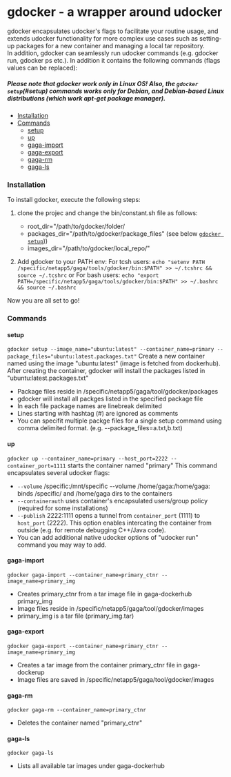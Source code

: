 # gdocker - a wrapper around udocker 
gdocker encapsulates udocker's flags to facilitate your routine usage, and extends udocker functionality for more complex use cases such as setting-up packages for a new container and managing a local tar repository.  
In addition, gdocker can seamlessly run udocker commands (e.g. gdocker run, gdocker ps etc.).  In addition it contains the following commands (flags values can be replaced):
 
##### Please note that gdocker work only in Linux OS! Also, the `gdocker setup`(#setup) commands works only for Debian, and Debian-based Linux distributions (which work apt-get package manager).


- [Installation](#installation)
- [Commands](#commands)
  - [setup](#setup)
  - [up](#up)
  - [gaga-import](#gaga-import)
  - [gaga-export](#gaga-export)
  - [gaga-rm](#gaga-rm)
  - [gaga-ls](#gaga-ls)

### Installation
To install gdocker, execute the following steps:

1. clone the projec and change the  bin/constant.sh file as follows:
    - root_dir="/path/to/gdocker/folder/
    - packages_dir="/path/to/gdocker/package_files" (see below [`gdocker setup`](#setup)))
    - images_dir="/path/to/gdocker/local_repo/"  

2. Add gdocker to your PATH env:
For tcsh users: `echo "setenv PATH /specific/netapp5/gaga/tools/gdocker/bin:$PATH" >> ~/.tcshrc && source ~/.tcshrc`
or 
For bash users: `echo "export PATH=/specific/netapp5/gaga/tools/gdocker/bin:$PATH" >> ~/.bashrc && source ~/.bashrc`

Now you are all set to go!

### Commands
#### setup
`gdocker setup --image_name="ubuntu:latest" --container_name=primary --package_files="ubuntu:latest.packages.txt"`
Create a new container named using the image "ubuntu:latest" (image is fetched from dockerhub). After creating the container, gdocker will install the packages listed in "ubuntu:latest.packages.txt" 
- Package files reside in /specific/netapp5/gaga/tool/gdocker/packages
- gdocker will install all packges listed in the specified package file 
- In each file package names are linebreak delimited
- Lines starting with hashtag (#) are ignored as comments
- You can specifit multiple packge files for a single setup command using comma delimited format. (e.g. --package_files=a.txt,b.txt)

#### up
`gdocker up --container_name=primary --host_port=2222 --container_port=1111`
starts the container named "primary" This command encapsulates several udocker flags:
-  `--volume` /specific:/mnt/specific --volume /home/gaga:/home/gaga: binds /specific/ and /home/gaga dirs to the containers  
-  `--containerauth` uses container's encapsulated users/group policy (required for some installations)
-  `--publish` 2222:1111 opens a tunnel from `container_port` (1111) to `host_port` (2222). This option enables intercating the container from outside (e.g. for remote debugging C++/Java code).
-  You can add additional native udocker options of "udocker run" command you may way to add.

#### gaga-import
`gdocker gaga-import --container_name=primary_ctnr --image_name=primary_img` 
- Creates primary_ctnr from a tar image file in gaga-dockerhub primary_img
- Image files reside in /specific/netapp5/gaga/tool/gdocker/images 
- primary_img is a tar file (primary_img.tar)

#### gaga-export
`gdocker gaga-export --container_name=primary_ctnr --image_name=primary_img` 
- Creates a tar image from the container primary_ctnr file in gaga-dockerup
- Image files are saved in /specific/netapp5/gaga/tool/gdocker/images 

#### gaga-rm
`gdocker gaga-rm --container_name=primary_ctnr`
- Deletes the container named "primary_ctnr"

#### gaga-ls
`gdocker gaga-ls`
- Lists all available tar images under gaga-dockerhub
